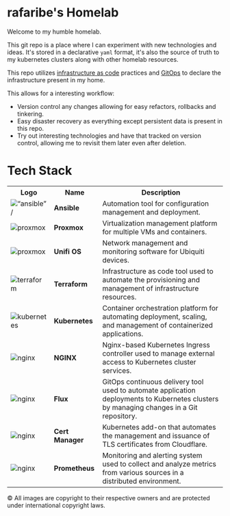# rafaribe's Homelab

Welcome to my humble homelab.

This git repo is a place where I can experiment with new technologies and ideas. It's stored in a declarative `yaml` format, it's also the source of truth to my kubernetes clusters along with other homelab resources.

This repo utilizes [infrastructure as code](https://www.wikiwand.com/en/Infrastructure_as_code) practices and [GitOps](https://www.redhat.com/en/topics/devops/what-is-gitops) to declare the infrastructure present in my home.

This allows for a interesting workflow:

- Version control any changes allowing for easy refactors, rollbacks and tinkering.
- Easy disaster recovery as everything except persistent data is present in this repo.
- Try out interesting technologies and have that tracked on version control, allowing me to revisit them later even after deletion.

# Tech Stack

<table>
    <tr>
        <th style="width: 15px;"">Logo</th>
        <th><b>Name</b></th>
        <th>Description</th>
    </tr>
    <tr>
        <td><img src="https://simpleicons.org/icons/ansible.svg" alt= “ansible”/></td>
        <td><b>Ansible</b></td>
        <td>Automation tool for configuration management and deployment.</td>
    </tr>
    <tr>
        <td><img src="https://www.svgrepo.com/show/331552/proxmox.svg" alt="proxmox"></td>
        <td><b>Proxmox</b></td>
        <td>Virtualization management platform for multiple VMs and containers.</td>
    </tr>
    <tr>
        <td>
        <img src="https://www.svgrepo.com/show/349542/ubiquiti.svg" alt="proxmox"></td>
        <td><b>Unifi OS</b></td>
        <td>Network management and monitoring software for Ubiquiti devices.</td>
    </tr>
    <tr>
        <td><img src="https://www.svgrepo.com/show/376353/terraform.svg" alt="terraform" ></td>
        <td><b>Terraform</b></td>
        <td> Infrastructure as code tool used to automate the provisioning and management of infrastructure resources.</td>
    </tr>
    <tr>
        <td><img src="https://www.svgrepo.com/show/448233/kubernetes.svg" alt="kubernetes" ></td>
        <td><b>Kubernetes</b></td>
        <td>Container orchestration platform for automating deployment, scaling, and management of containerized applications.</td>
    </tr>
    <tr>
        <td><img src="https://www.svgrepo.com/show/373924/nginx.svg" alt="nginx"></td>
        <td><b>NGINX</b></td>
        <td>Nginx-based Kubernetes Ingress controller used to manage external access to Kubernetes cluster services.</td>
    </tr>
    <tr>
         <td><img src="https://cncf-branding.netlify.app/img/projects/flux/icon/color/flux-icon-color.svg" alt="nginx"></td>
        <td><b>Flux</b></td>
        <td>GitOps continuous delivery tool used to automate application deployments to Kubernetes clusters by managing changes in a Git repository.</td>
    </tr>
    <tr>
         <td><img src="https://cert-manager.io/images/cert-manager-logo-icon.svg" alt="nginx"></td>
        <td><b>Cert Manager</b></td>
        <td>Kubernetes add-on that automates the management and issuance of TLS certificates from Cloudflare.</td>
    </tr>
    <tr>
         <td><img src="https://www.svgrepo.com/download/354219/prometheus.svg" alt="nginx"></td>
        <td><b>Prometheus</b></td>
        <td>Monitoring and alerting system used to collect and analyze metrics from various sources in a distributed environment.</td>
    </tr>

</table>

© All images are copyright to their respective owners and are protected under international copyright laws.
